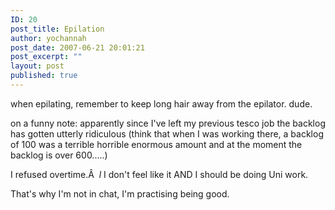 ```yaml
---
ID: 20
post_title: Epilation
author: yochannah
post_date: 2007-06-21 20:01:21
post_excerpt: ""
layout: post
published: true
---
```

when epilating, remember to keep long hair away from the epilator. dude.

on a funny note: apparently since I've left my previous tesco job the backlog has gotten utterly ridiculous (think that when I was working there, a backlog of 100 was a terrible horrible enormous amount and at the moment the backlog is over 600.....)

I refused overtime.Â  *l* I don't feel like it AND I should be doing Uni work.

That's why I'm not in chat, I'm practising being good.